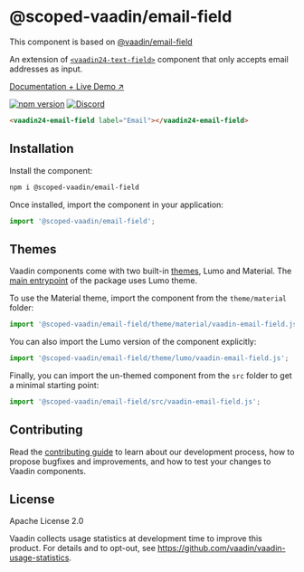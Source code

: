 # @scoped-vaadin/email-field

This component is based on [@vaadin/email-field](https://www.npmjs.com/package/@vaadin/email-field)

An extension of [`<vaadin24-text-field>`](https://www.npmjs.com/package/@scoped-vaadin/text-field) component that only accepts email addresses as input.

[Documentation + Live Demo ↗](https://vaadin.com/docs/latest/components/email-field)

[![npm version](https://badgen.net/npm/v/@scoped-vaadin/email-field)](https://www.npmjs.com/package/@scoped-vaadin/email-field)
[![Discord](https://img.shields.io/discord/732335336448852018?label=discord)](https://discord.gg/PHmkCKC)

```html
<vaadin24-email-field label="Email"></vaadin24-email-field>
```

## Installation

Install the component:

```sh
npm i @scoped-vaadin/email-field
```

Once installed, import the component in your application:

```js
import '@scoped-vaadin/email-field';
```

## Themes

Vaadin components come with two built-in [themes](https://vaadin.com/docs/latest/styling), Lumo and Material.
The [main entrypoint](https://github.com/vaadin/web-components/blob/master/packages/email-field/vaadin-email-field.js) of the package uses Lumo theme.

To use the Material theme, import the component from the `theme/material` folder:

```js
import '@scoped-vaadin/email-field/theme/material/vaadin-email-field.js';
```

You can also import the Lumo version of the component explicitly:

```js
import '@scoped-vaadin/email-field/theme/lumo/vaadin-email-field.js';
```

Finally, you can import the un-themed component from the `src` folder to get a minimal starting point:

```js
import '@scoped-vaadin/email-field/src/vaadin-email-field.js';
```

## Contributing

Read the [contributing guide](https://vaadin.com/docs/latest/contributing/overview) to learn about our development process, how to propose bugfixes and improvements, and how to test your changes to Vaadin components.

## License

Apache License 2.0

Vaadin collects usage statistics at development time to improve this product.
For details and to opt-out, see https://github.com/vaadin/vaadin-usage-statistics.
